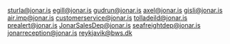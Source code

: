 sturla@jonar.is
egill@jonar.is
gudrun@jonar.is
axel@jonar.is
gisli@jonar.is
air.imp@jonar.is
customerservice@jonar.is
tolladeild@jonar.is
prealert@jonar.is
JonarSalesDep@jonar.is
seafreightdep@jonar.is
jonarreception@jonar.is
reykjavik@bws.dk
